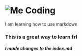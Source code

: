 # ![Me Coding](https://github.com/user-attachments/assets/071ac59a-cc93-4072-a13a-7f917ea5bd97)
I am learning how to use markdown 
### This is a great way to learn frl






























##### I made changes to the index.md
